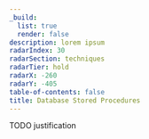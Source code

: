 ```yaml
---
_build:
  list: true
  render: false
description: lorem ipsum
radarIndex: 30
radarSection: techniques
radarTier: hold
radarX: -260
radarY: -405
table-of-contents: false
title: Database Stored Procedures
---
```


TODO justification
